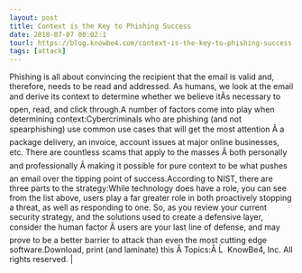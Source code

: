 ```yaml
---
layout: post
title: Context is the Key to Phishing Success
date: 2018-07-07 00:02:1
tourl: https://blog.knowbe4.com/context-is-the-key-to-phishing-success
tags: [attack]
---
```

Phishing is all about convincing the recipient that the email is valid and, therefore, needs to be read and addressed. As humans, we look at the email and derive its context to determine whether we believe itÂs necessary to open, read, and click through.A number of factors come into play when determining context:Cybercriminals who are phishing (and not spearphishing) use common use cases that will get the most attention Â a package delivery, an invoice, account issues at major online businesses, etc. There are countless scams that apply to the masses Â both personally and professionally Â making it possible for pure context to be what pushes an email over the tipping point of success.According to NIST, there are three parts to the strategy:While technology does have a role, you can see from the list above, users play a far greater role in both proactively stopping a threat, as well as responding to one. So, as you review your current security strategy, and the solutions used to create a defensive layer, consider the human factor Â users are your last line of defense, and may prove to be a better barrier to attack than even the most cutting edge software.Download, print (and laminate) this Â Topics:Â Ĺ  KnowBe4, Inc. All rights reserved. | 